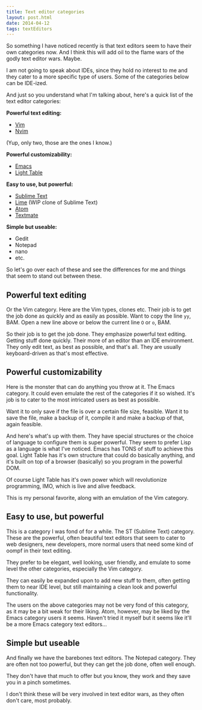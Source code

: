 ```yaml
---
title: Text editor categories
layout: post.html
date: 2014-04-12
tags: textEditors
---
```


So something I have noticed recently is that text editors seem to have their own
categories now.  And I think this will add oil to the flame wars of the godly
text editor wars.  Maybe.

I am not going to speak about IDEs, since they hold no interest to me and they
cater to a more specific type of users.  Some of the categories below can be
IDE-ized.

And just so you understand what I'm talking about, here's a quick list of the
text editor categories:

**Powerful text editing:**

- [Vim](http://www.vim.org/)
- [Nvim](http://neovim.org/)

(Yup, only two, those are the ones I know.)

**Powerful customizability:**

- [Emacs](https://www.gnu.org/software/emacs/)
- [Light Table](http://www.lighttable.com/)

**Easy to use, but powerful:**

- [Sublime Text](http://www.sublimetext.com/)
- [Lime](http://limetext.org/) (WIP clone of Sublime Text)
- [Atom](https://atom.io/)
- [Textmate](http://macromates.com/)

**Simple but useable:**

- Gedit
- Notepad
- nano
- etc.

So let's go over each of these and see the differences for me and things that
seem to stand out between these.

## Powerful text editing

Or the Vim category. Here are the Vim types, clones etc. Their job is to get the
job done as quickly and as easily as possible.  Want to copy the line `yy`, BAM.
Open a new line above or below the current line `O` or `o`, BAM.

So their job is to get the job done.  They emphasize powerful text editing.
Getting stuff done quickly.  Their more of an editor than an IDE environment.
They only edit text, as best as possible, and that's all.  They are usually
keyboard-driven as that's most effective.

## Powerful customizability

Here is the monster that can do anything you throw at it.  The Emacs category.
It could even emulate the rest of the categories if it so wished.  It's job is
to cater to the most intricated users as best as possible.

Want it to only save if the file is over a certain file size, feasible.  Want it
to save the file, make a backup of it, compile it and make a backup of that,
again feasible.

And here's what's up with them.  They have special structures or the choice of
language to configure them is super powerful.  They seem to prefer Lisp as a
language is what I've noticed.  Emacs has TONS of stuff to achieve this goal.
Light Table has it's own structure that could do basically anything, and it's
built on top of a browser (basically) so you program in the powerful DOM.

Of course Light Table has it's own power which will revolutionize programming,
IMO, which is live and alive feedback.

This is my personal favorite, along with an emulation of the Vim category.

## Easy to use, but powerful

This is a category I was fond of for a while.  The ST (Sublime Text) category.
These are the powerful, often beautiful text editors that seem to cater to web
designers, new developers, more normal users that need some kind of oompf in
their text editing.

They prefer to be elegant, well looking, user friendly, and emulate to some
level the other categories, especially the Vim category.

They can easily be expanded upon to add new stuff to them, often getting them to
near IDE level, but still maintaining a clean look and powerful functionality.

The users on the above categories may not be very fond of this category, as it
may be a bit weak for their liking.  Atom, however, may be liked by the Emacs
category users it seems.  Haven't tried it myself but it seems like it'll be
a more Emacs category text editors...

## Simple but useable

And finally we have the barebones text editors.  The Notepad category.  They are
often not too powerful, but they can get the job done, often well enough.

They don't have that much to offer but you know, they work and they save you in
a pinch sometimes.

I don't think these will be very involved in text editor wars, as they often
don't care, most probably.
